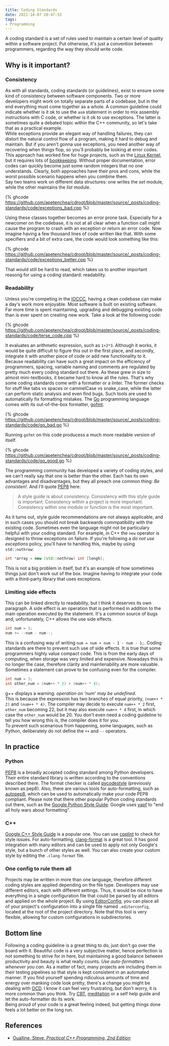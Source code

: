 ```yaml
---
title: Coding Standards
date: 2021-10-07 20:47:53
tags: 
- Programming
---
```


A coding standard is a set of rules used to maintain a certain level of quality within a software project.
Put otherwise, it's just a convention between programmers, regarding the way they should write code.

## Why is it important?

### Consistency

As with all standards, coding standards (or guidelines), exist to ensure some kind of consistency between
software components. Two or more developers might work on totally separate parts of a codebase, but in the end
everything must come together as a whole. A common guideline could indicate whether is it ok to use the `asm` statement
in order to mix assembly instructions with C code, or whether is it ok to use exceptions. The latter is sometimes quite a
debated topic within the C++ community, so let's take that as a practical example.  
While exceptions provide an elegant way of handling failures, they can distort the natural control flow of a
program, making it hard to debug and maintain. But if you aren't gonna use exceptions, you need another way of recovering
when things flop, so you'll probably be looking at error codes. This approach has worked fine for huge projects, such as
the [Linux Kernel](https://github.com/torvalds/linux), but it requires lots of [bookkeeping](https://man7.org/linux/man-pages/man3/errno.3.html).
Without proper documentation, error codes can quickly become just some random integers that no one understands.
Clearly, both approaches have their pros and cons, while the worst possible scenario happens when you combine them.  
Say two teams work on different data structures: one writes the *set* module, while the other maintains the *list* module.

{% ghcode https://github.com/apetenchea/cdroot/blob/master/source/_posts/coding-standards/code/exceptions_bad.cpp %}

Using these classes together becomes an error prone task. Especially for a newcomer on the codebase, it is not at all clear
when a function call might cause the program to crash with an exception or return an error code. Now imagine having a few
thousand lines of code written like that. With some specifiers and a bit of extra care, the code would look something like this:

{% ghcode https://github.com/apetenchea/cdroot/blob/master/source/_posts/coding-standards/code/exceptions_better.cpp %}

That would still be hard to read, which takes us to another important reasong for using a coding standard: readability.

### Readability

Unless you're competing in the [IOCCC](https://www.ioccc.org/), having a clean codebase can make a day's work more enjoyable.
Most software is built on existing software. Far more time is spent maintaining, upgrading and debugging existing code than is
ever spent on creating new work. Take a look at the following code:

{% ghcode https://github.com/apetenchea/cdroot/blob/master/source/_posts/coding-standards/code/terse_code.cpp %}

It evaluates an arithmetic expression, such as `1+2*3`. Although it works, it would be quite difficult to figure this out in the
first place, and secondly, integrate it with another piece of code or add new functionality to it. Because readability can have
such a great impact on the efficiency of programmers, spacing, variable naming and comments are regulated by pretty much
every coding standard out there. As these grew in size to almost mini-textbooks, it became hard to know all the rules. That's why
some coding standards come with a formatter or a linter. The former checks for stuff like tabs vs spaces or cammelCase vs snake\_case,
while the latter can perform static analysis and even find bugs. Such tools are used to automatically fix formatting mistakes.
The [Go](https://golang.org/) programming language comes with its out-of-the-box formatter, [gofmt](https://go.dev/blog/gofmt).

{% ghcode https://github.com/apetenchea/cdroot/blob/master/source/_posts/coding-standards/code/go_bad.go %}

Running `gofmt` on this code producess a much more readable version of itself.

{% ghcode https://github.com/apetenchea/cdroot/blob/master/source/_posts/coding-standards/code/go_good.go %}

The programming community has developed a variety of coding styles, and we can't really say that one is better than the other.
Each has its own advantages and disadvantages, but they all preach one common thing: *Be consisten!*. And I'll quote
[PEP8](https://www.python.org/dev/peps/pep-0008/) here:

>A style guide is about consistency. Consistency with this style guide is important. Consistency within a project is more important.
Consistency within one module or function is the most important.

As it turns out, style guide recommendations are not always applicable, and in such cases you should not break backwards commpatibility
with the existing code. Sometimes even the language might not be particulary helpful with your coding standard. For example,
in C++ the `new` operator is designed to throw exceptions on failure. If you're following a _do not use exceptions_ policy,
you'll have to handling this, maybe by using `std::nothrow`:
```C++
int *array = new (std::nothrow) int [lengh];
```
This is not a big problem in itself, but it's an example of how sometimes things just don't work out of the box.
Imagine having to integrate your code with a third-party library that uses exceptions.

### Limiting side effects

This can be linked directly to readability, but I think it deserves its own paragraph. A side effect is an operation that
is performed in addition to the main operation executed by the statement. It's a common source of bugs and, unfortunately,
C++ allows the use side effects.
```C++
int num = 3;
num += --num - num--;
```
This is a confusing way of writing `num = num + num - 1 - num - 1;`. Coding standards are there to prevent such use of
side effects. It is true that some programmers highly value compact code. This is from the early days of computing,
when storage was very limited and expensive. Nowadays this is no longer the case, therefore clarity and maintenability
are more valuable.
Sometimes a statement can prove to be confusing even for the compiler.
```C++
int num = 3;
int other_num = (num++ * 2) + (num++ * 4); 
```
g++ displays a warning: _operation on 'num' may be undefined_.  
This is because the expression has two branches of equal priority, `(num++ * 2)` and `(num++ * 4)`. The compiler
may decide to execute `num++ * 2` first, `other_num` becoming 22, but it may also execute `num++ * 4` first, in which
case the `other_num` would be 20. You don't even need a coding guideline to tell you how wrong this is, the compiler
does it for you.  
To prevent such scenarious from happening, some languages, such as Python, deliberately do not define the `++` and `--` operators.

## In practice

### Python

[PEP8](https://www.python.org/dev/peps/pep-0008/) is a broadly accepted coding standard among Python developers. Their entire
standard library is written according to the conventions described there. The format checker is called
[pycodestyle](https://pypi.org/project/pycodestyle/) (previously known as pep8). Also, there are various tools
for auto-formatting, such as [autopep8](https://pypi.org/project/autopep8/), which can be used to automatically make your
code PEP8 compliant. Please note that there other popular Python coding standards out there,
such as the [Google Python Style Guide](https://google.github.io/styleguide/pyguide.html). Google uses [yapf](https://github.com/google/yapf) to "end
all holy wars about formatting".

### C++

[Google C++ Style Guide](https://google.github.io/styleguide/cppguide.html) is a popular one. You can use
[cpplint](https://github.com/cpplint/cpplint) to check for style issues. For auto-formatting,
[clang-format](https://clang.llvm.org/docs/ClangFormat.html) is a great tool. It has good integration with many editors and
can be used to apply not only Google's style, but a bunch of other styles as well.
You can also create your custom style by editing the `.clang-format` file.

### One config to rule them all

Projects may be written in more than one language, therefore different coding styles are applied depending on the file type.
Developers may use different editors, each with different settings. Thus, it would be nice to have everything in a single
configuration file that could be parsed by all editors and applied on the whole project. By using
[EditorConfig](https://editorconfig.org/), you can place all of your project's configuration into a single file named `.editorconfig`,
located at the root of the project directory. Note that this tool is very flexible, allowing for custom configurations
in subdirectories.

## Bottom line

Following a coding guideline is a great thing to do, just don't go over the board with it. Beautiful code is a very subjective
matter, hence perfection is not something to strive for in here, but maintaining a good balance between productivity
and beauty is what really counts. *Use auto-formatters whenever you can.* As a matter of fact, many projects are including them in their testing
pipelines so that style is kept consistent in an automated manner. If you find yourself spending ridiculous amounts of time and
energy over manking code look pretty, there's a change you might be dealing with [OCD](https://en.wikipedia.org/wiki/Obsessive%E2%80%93compulsive_disorder).
I know it can feel very frustrating, but don't worry, it is more common than you think. Try [CBT](https://en.wikipedia.org/wiki/Cognitive_behavioral_therapy),
[meditation](https://tergar.org/meditation/) or a self help guide and let the auto-formatter do its work.  
Being proud of your code is a great feeling indeed, but getting things done feels a lot better on the long run.

## References

* [Oualline, Steve, *Practical C++ Programming, 2nd Edition*](https://www.oreilly.com/library/view/practical-c-programming/0596004192/)
